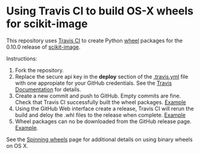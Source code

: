 Using Travis CI to build OS-X wheels for scikit-image
=====================================================

This repository uses [Travis CI](https://travis-ci.org/) to create Python [wheel](http://wheel.readthedocs.org/en/latest/) packages for the 0.10.0 release of [scikit-image](http://scikit-image.org/).

Instructions:

1. Fork the repository.
2. Replace the secure api key in the **deploy** section of the [.travis.yml](https://github.com/jjhelmus/scikit-image-ci-wheel-builder/blob/master/.travis.yml#L28) file with one appropiate for your GitHub credentials.  See the  [Travis Documentation](http://docs.travis-ci.com/user/deployment/releases/) for details.
3. Create a new commit and push to GitHub.  Empty commits are fine.  Check that Travis CI successfully built the wheel packages.  [Example](https://travis-ci.org/jjhelmus/scikit-image-ci-wheel-builder/builds/28591680)
4. Using the GitHub Web interface create a release, Travis CI will rerun the build and deloy the .whl files to the release when complete.  [Example](https://travis-ci.org/jjhelmus/scikit-image-ci-wheel-builder/builds/28592876)
5. Wheel packages can no be downloaded from the GitHub release page.  [Example](https://github.com/jjhelmus/scikit-image-ci-wheel-builder/releases/tag/wheel_0.10.0).


See the [Spinning wheels](https://github.com/MacPython/wiki/wiki/Spinning-wheels) page for additional details on using binary wheels on OS X.

